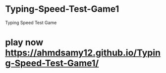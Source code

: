 # Typing-Speed-Test-Game1
Typing Speed Test Game
# play now https://ahmdsamy12.github.io/Typing-Speed-Test-Game1/
